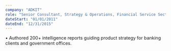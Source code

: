 ```yaml
---
company: "ADKIT"
role: "Senior Consultant, Strategy & Operations, Financial Service Sector"
dateStart: "01/01/2011"
dateEnd: "12/31/2015"
---
```


• Authored 200+ intelligence reports guiding product strategy for banking clients and government offices.
